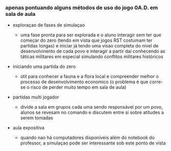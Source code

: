 ### apenas pontuando alguns métodos de uso do jogo 0A.D. em sala de aula

* exploraçao de fases de simulaçao
    - uma fase pronta para ser explorada e o aluno interagir sem ter que começar do zero (tendo em vista que jogos RST costumam ter partidas longas) e iniciar já tendo uma visao completa do nível de desenvolvinento de cada povo e interagir a partir daí conhecendo as táticas militares em especial simulando conflitos militares históricos

* iniciando uma partida do zero
    - útil para conhecer a fauna e a flora local e compreender melhor o processo de desenvolvimento economico (o problema é que corre-se o risco de perder muito tempo em sala de aula)

* partidas multi jogador
    - divide a sala em grupos cada uma sendo responsável por um povo, alunos se revesam no comando e discutem entre si sobre atitudes a serem tomadas

* aula expositiva
    - quando nao há computadores disponíveis além do notebook do professor, a simulaçao pode ser interessante sob este ponto de vista
